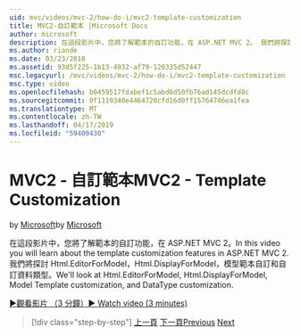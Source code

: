 ```yaml
---
uid: mvc/videos/mvc-2/how-do-i/mvc2-template-customization
title: MVC2-自訂範本 |Microsoft Docs
author: microsoft
description: 在這段影片中，您將了解範本的自訂功能，在 ASP.NET MVC 2。 我們將探討 Html.EditorForModel Html.DisplayForModel、 模型 Templ...
ms.author: riande
ms.date: 03/23/2010
ms.assetid: 93d5f225-1b13-4932-af79-120335d52447
msc.legacyurl: /mvc/videos/mvc-2/how-do-i/mvc2-template-customization
msc.type: video
ms.openlocfilehash: b0459517fdabef1c5abd6d50fb76ad145dcdfd8c
ms.sourcegitcommit: 0f1119340e4464720cfd16d0ff15764746ea1fea
ms.translationtype: MT
ms.contentlocale: zh-TW
ms.lasthandoff: 04/17/2019
ms.locfileid: "59409430"
---
```

# <a name="mvc2---template-customization"></a><span data-ttu-id="8ab2a-104">MVC2 - 自訂範本</span><span class="sxs-lookup"><span data-stu-id="8ab2a-104">MVC2 - Template Customization</span></span>

<span data-ttu-id="8ab2a-105">by [Microsoft](https://github.com/microsoft)</span><span class="sxs-lookup"><span data-stu-id="8ab2a-105">by [Microsoft](https://github.com/microsoft)</span></span>

<span data-ttu-id="8ab2a-106">在這段影片中，您將了解範本的自訂功能，在 ASP.NET MVC 2。</span><span class="sxs-lookup"><span data-stu-id="8ab2a-106">In this video you will learn about the template customization features in ASP.NET MVC 2.</span></span> <span data-ttu-id="8ab2a-107">我們將探討 Html.EditorForModel，Html.DisplayForModel，模型範本自訂和自訂資料類型。</span><span class="sxs-lookup"><span data-stu-id="8ab2a-107">We'll look at Html.EditorForModel, Html.DisplayForModel, Model Template customization, and DataType customization.</span></span>

[<span data-ttu-id="8ab2a-108">&#9654;觀看影片 （3 分鐘）</span><span class="sxs-lookup"><span data-stu-id="8ab2a-108">&#9654; Watch video (3 minutes)</span></span>](https://channel9.msdn.com/Blogs/ASP-NET-Site-Videos/mvc2-template-customization)

> [!div class="step-by-step"]
> <span data-ttu-id="8ab2a-109">[上一頁](mvc2-model-validation.md)
> [下一頁](aspnet-mvc-2-areas.md)</span><span class="sxs-lookup"><span data-stu-id="8ab2a-109">[Previous](mvc2-model-validation.md)
[Next](aspnet-mvc-2-areas.md)</span></span>
